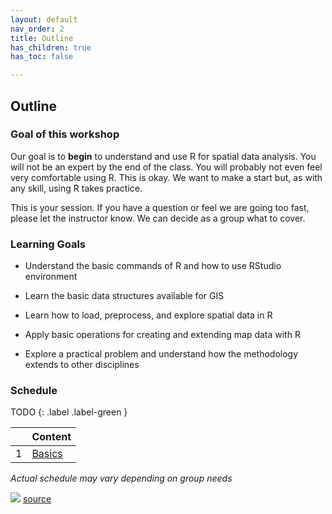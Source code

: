 ```yaml
---
layout: default
nav_order: 2
title: Outline
has_children: true
has_toc: false

---
```


## Outline

### Goal of this workshop

Our goal is to **begin** to understand and use R for spatial data analysis. You will not be an expert by the end of the class. You will probably not even feel very comfortable using R. This is okay. We want to make a start but, as with any skill, using R takes practice.

This is your session. If you have a question or feel we are going too fast, please let the instructor know. We can decide as a group what to cover.

### Learning Goals

* Understand the basic commands of R and how to use RStudio environment

* Learn the basic data structures available for GIS

* Learn how to load, preprocess, and explore spatial data in R

* Apply basic operations for creating and extending map data with R

* Explore a practical problem and understand how the methodology extends to other disciplines


### Schedule


TODO
{: .label .label-green }

| | Content 
| --- | --- 
| 1 | [Basics](1-basics.md)

_Actual schedule may vary depending on group needs_

<img src="{{site.baseurl}}/content/fig/xkcd-map.png"> [source](https://xkcd.com/1799/)






